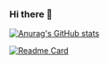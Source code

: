### Hi there 👋

[![Anurag's GitHub stats](https://github-readme-stats.vercel.app/api?username=zerrissen&theme=material-palenight&count_private=true&show_icons=true)](https://github.com/anuraghazra/github-readme-stats)

[![Readme Card](https://github-readme-stats.vercel.app/api/pin/?username=zerrissen&repo=nerdkit&theme=material-palenight&show-icons=false)](https://github.com/anuraghazra/github-readme-stats)

<!--
**Zerrissen/zerrissen** is a ✨ _special_ ✨ repository because its `README.md` (this file) appears on your GitHub profile.

Here are some ideas to get you started:

- 🔭 I’m currently working on ...
- 🌱 I’m currently learning ...
- 👯 I’m looking to collaborate on ...
- 🤔 I’m looking for help with ...
- 💬 Ask me about ...
- 📫 How to reach me: ...
- 😄 Pronouns: ...
- ⚡ Fun fact: ...
-->

